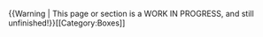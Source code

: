 {{Warning | This page or section is a WORK IN PROGRESS, and still unfinished!}}<noinclude>[[Category:Boxes]]</noinclude>
